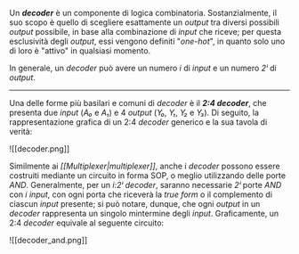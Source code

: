 Un ***decoder*** è un componente di logica combinatoria. Sostanzialmente, il suo scopo è quello di scegliere esattamente un *output* tra diversi possibili *output* possibile, in base alla combinazione di *input* che riceve; per questa esclusività degli *output*, essi vengono definiti "*one-hot*", in quanto solo uno di loro è "attivo" in qualsiasi momento.

In generale, un *decoder* può avere un numero *i* di *input* e un numero *2ⁱ* di *output*.
___
Una delle forme più basilari e comuni di *decoder* è il ***2:4 decoder***, che presenta due *input* (*A₀* e *A₁*) e 4 *output* (*Y₀*, *Y₁*, *Y₂* e *Y₃*). Di seguito, la rappresentazione grafica di un 2:4 *decoder* generico e la sua tavola di verità:

![[decoder.png]]

Similmente ai *[[Multiplexer|multiplexer]]*, anche i *decoder* possono essere costruiti mediante un circuito in forma SOP, o meglio utilizzando delle porte *AND*. Generalmente, per un *i:2ⁱ* *decoder*, saranno necessarie *2ⁱ* porte *AND* con *i* *input*, con ogni porta che riceverà la *true form* o il complemento di ciascun *input* presente; si può notare, dunque, che ogni *output* in un *decoder* rappresenta un singolo mintermine degli *input*. Graficamente, un 2:4 *decoder* equivale al seguente circuito:

![[decoder_and.png]]
